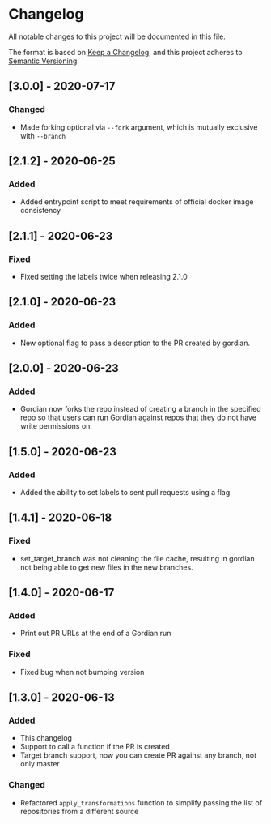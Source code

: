 # Changelog
All notable changes to this project will be documented in this file.

The format is based on [Keep a Changelog](https://keepachangelog.com),
and this project adheres to [Semantic Versioning](https://semver.org).

## [3.0.0] - 2020-07-17
### Changed
- Made forking optional via `--fork` argument, which is mutually exclusive with `--branch`

## [2.1.2] - 2020-06-25
### Added
 - Added entrypoint script to meet requirements of official docker image consistency

## [2.1.1] - 2020-06-23
### Fixed
- Fixed setting the labels twice when releasing 2.1.0

## [2.1.0] - 2020-06-23
### Added
- New optional flag to pass a description to the PR created by gordian.

## [2.0.0] - 2020-06-23
### Added
- Gordian now forks the repo instead of creating a branch in the specified repo so that users can run Gordian against repos that they do not have write permissions on.

## [1.5.0] - 2020-06-23
### Added
- Added the ability to set labels to sent pull requests using a flag.

## [1.4.1] - 2020-06-18
### Fixed
- set_target_branch was not cleaning the file cache, resulting in gordian not being able to get new files in the new branches.

## [1.4.0] - 2020-06-17
### Added
- Print out PR URLs at the end of a Gordian run
### Fixed
- Fixed bug when not bumping version

## [1.3.0] - 2020-06-13
### Added
- This changelog
- Support to call a function if the PR is created
- Target branch support, now you can create PR against any branch, not only master
### Changed
- Refactored `apply_transformations` function to simplify passing the list of repositories from a different source

